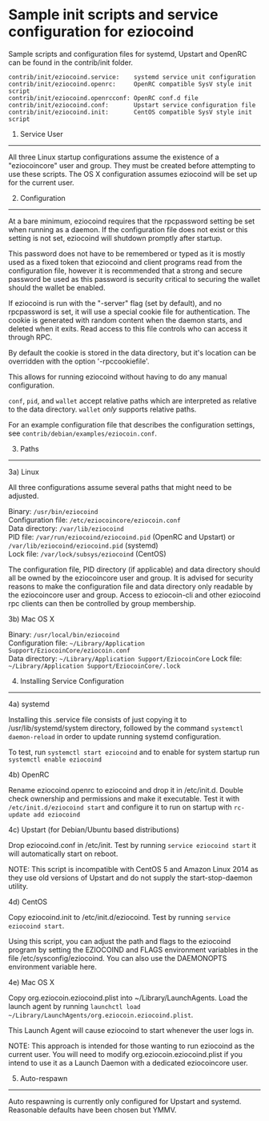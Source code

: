 Sample init scripts and service configuration for eziocoind
==========================================================

Sample scripts and configuration files for systemd, Upstart and OpenRC
can be found in the contrib/init folder.

    contrib/init/eziocoind.service:    systemd service unit configuration
    contrib/init/eziocoind.openrc:     OpenRC compatible SysV style init script
    contrib/init/eziocoind.openrcconf: OpenRC conf.d file
    contrib/init/eziocoind.conf:       Upstart service configuration file
    contrib/init/eziocoind.init:       CentOS compatible SysV style init script

1. Service User
---------------------------------

All three Linux startup configurations assume the existence of a "eziocoincore" user
and group.  They must be created before attempting to use these scripts.
The OS X configuration assumes eziocoind will be set up for the current user.

2. Configuration
---------------------------------

At a bare minimum, eziocoind requires that the rpcpassword setting be set
when running as a daemon.  If the configuration file does not exist or this
setting is not set, eziocoind will shutdown promptly after startup.

This password does not have to be remembered or typed as it is mostly used
as a fixed token that eziocoind and client programs read from the configuration
file, however it is recommended that a strong and secure password be used
as this password is security critical to securing the wallet should the
wallet be enabled.

If eziocoind is run with the "-server" flag (set by default), and no rpcpassword is set,
it will use a special cookie file for authentication. The cookie is generated with random
content when the daemon starts, and deleted when it exits. Read access to this file
controls who can access it through RPC.

By default the cookie is stored in the data directory, but it's location can be overridden
with the option '-rpccookiefile'.

This allows for running eziocoind without having to do any manual configuration.

`conf`, `pid`, and `wallet` accept relative paths which are interpreted as
relative to the data directory. `wallet` *only* supports relative paths.

For an example configuration file that describes the configuration settings,
see `contrib/debian/examples/eziocoin.conf`.

3. Paths
---------------------------------

3a) Linux

All three configurations assume several paths that might need to be adjusted.

Binary:              `/usr/bin/eziocoind`  
Configuration file:  `/etc/eziocoincore/eziocoin.conf`  
Data directory:      `/var/lib/eziocoind`  
PID file:            `/var/run/eziocoind/eziocoind.pid` (OpenRC and Upstart) or `/var/lib/eziocoind/eziocoind.pid` (systemd)  
Lock file:           `/var/lock/subsys/eziocoind` (CentOS)  

The configuration file, PID directory (if applicable) and data directory
should all be owned by the eziocoincore user and group.  It is advised for security
reasons to make the configuration file and data directory only readable by the
eziocoincore user and group.  Access to eziocoin-cli and other eziocoind rpc clients
can then be controlled by group membership.

3b) Mac OS X

Binary:              `/usr/local/bin/eziocoind`  
Configuration file:  `~/Library/Application Support/EziocoinCore/eziocoin.conf`  
Data directory:      `~/Library/Application Support/EziocoinCore`
Lock file:           `~/Library/Application Support/EziocoinCore/.lock`

4. Installing Service Configuration
-----------------------------------

4a) systemd

Installing this .service file consists of just copying it to
/usr/lib/systemd/system directory, followed by the command
`systemctl daemon-reload` in order to update running systemd configuration.

To test, run `systemctl start eziocoind` and to enable for system startup run
`systemctl enable eziocoind`

4b) OpenRC

Rename eziocoind.openrc to eziocoind and drop it in /etc/init.d.  Double
check ownership and permissions and make it executable.  Test it with
`/etc/init.d/eziocoind start` and configure it to run on startup with
`rc-update add eziocoind`

4c) Upstart (for Debian/Ubuntu based distributions)

Drop eziocoind.conf in /etc/init.  Test by running `service eziocoind start`
it will automatically start on reboot.

NOTE: This script is incompatible with CentOS 5 and Amazon Linux 2014 as they
use old versions of Upstart and do not supply the start-stop-daemon utility.

4d) CentOS

Copy eziocoind.init to /etc/init.d/eziocoind. Test by running `service eziocoind start`.

Using this script, you can adjust the path and flags to the eziocoind program by
setting the EZIOCOIND and FLAGS environment variables in the file
/etc/sysconfig/eziocoind. You can also use the DAEMONOPTS environment variable here.

4e) Mac OS X

Copy org.eziocoin.eziocoind.plist into ~/Library/LaunchAgents. Load the launch agent by
running `launchctl load ~/Library/LaunchAgents/org.eziocoin.eziocoind.plist`.

This Launch Agent will cause eziocoind to start whenever the user logs in.

NOTE: This approach is intended for those wanting to run eziocoind as the current user.
You will need to modify org.eziocoin.eziocoind.plist if you intend to use it as a
Launch Daemon with a dedicated eziocoincore user.

5. Auto-respawn
-----------------------------------

Auto respawning is currently only configured for Upstart and systemd.
Reasonable defaults have been chosen but YMMV.
